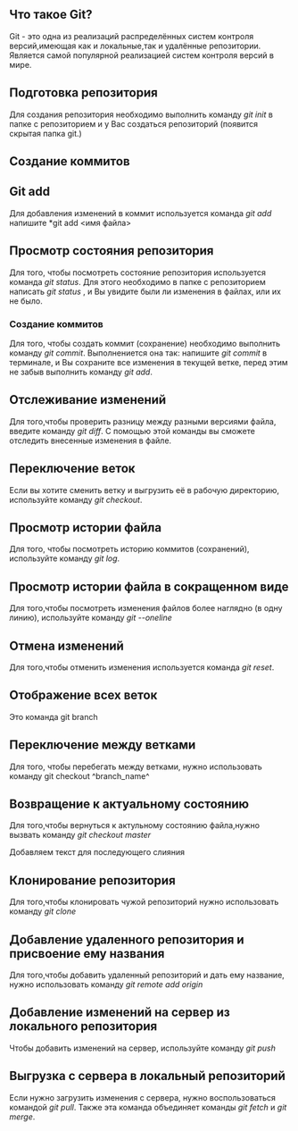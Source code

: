 ## Что такое Git? 

Git - это одна из реализаций распределённых систем контроля версий,имеющая как и локальные,так и удалённые репозитории. Является самой популярной реализацией систем контроля версий в мире.
## Подготовка репозитория 
Для создания репозитория необходимо выполнить команду *git init* в папке с репозиторием и у Вас создаться репозиторий (появится скрытая папка git.)

## Создание коммитов

## Git add 
Для добавления изменений в коммит используется команда *git add* напишите *git add <имя файла>

## Просмотр состояния репозитория 
Для того, чтобы посмотреть состояние репозитория используется команда *git status*. Для этого необходимо в папке с репозиторием написать *git status* , и Вы увидите были ли изменения в файлах, или их не было.

### Создание коммитов 
Для того, чтобы создать коммит (сохранение) необходимо выполнить команду *git commit*. Выполнениется она так: напишите *git commit* в терминале, и Вы сохраните все изменения в текущей ветке, перед этим не забыв выполнить команду *git add*. 

## Отслеживание изменений 

Для того,чтобы проверить разницу между разными версиями файла, введите команду *git diff*. С помощью этой команды вы сможете отследить внесенные изменения в файле.

## Переключение веток 

Если вы хотите сменить ветку и выгрузить её  в рабочую директорию, используйте команду *git checkout*.

## Просмотр истории файла 

Для того, чтобы посмотреть историю коммитов (сохранений), используйте команду *git log*.

## Просмотр истории файла в сокращенном виде

Для того,чтобы посмотреть изменения файлов более наглядно (в одну линию), используйте команду *git --oneline*

## Отмена изменений

Для того,чтобы отменить изменения используется команда *git reset*.

## Отображение всех веток

Это команда git branch

## Переключение между ветками

Для того, чтобы перебегать между ветками, нужно использовать команду git checkout ^branch_name^

## Возвращение к актуальному состоянию

Для того,чтобы вернуться к актульному состоянию файла,нужно вызвать команду *git checkout master*

Добавляем текст для последующего слияния 

## Клонирование репозитория 

Для того,чтобы клонировать чужой репозиторий нужно использовать команду *git clone*

## Добавление удаленного репозитория и присвоение ему названия

Для того,чтобы добавить удаленный репозиторий и дать ему название, нужно использовать команду *git remote add origin*

## Добавление изменений на сервер из локального репозитория

Чтобы добавить изменений на сервер, используйте команду *git push <remote-name> <branch-name>* 

## Выгрузка с сервера в локальный репозиторий

Если нужно загрузить изменения с сервера, нужно воспользоваться командой *git pull*. Также эта команда объединяет команды *git fetch* и *git merge*. 